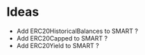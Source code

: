 # Ideas

- Add ERC20HistoricalBalances to SMART ?
- Add ERC20Capped to SMART ?
- Add ERC20Yield to SMART ?
